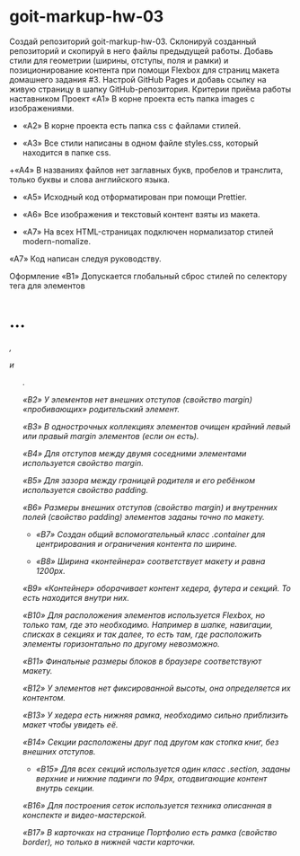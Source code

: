# goit-markup-hw-03

Создай репозиторий goit-markup-hw-03. Склонируй созданный репозиторий и скопируй в него файлы предыдущей работы. Добавь стили для геометрии (ширины, отступы, поля и рамки) и позиционирование контента при помощи Flexbox для страниц макета домашнего задания #3. Настрой GitHub Pages и добавь ссылку на живую страницу в шапку GitHub-репозитория. Критерии приёма работы наставником Проект «A1» В корне проекта есть папка images с изображениями.

- «A2» В корне проекта есть папка css с файлами стилей.

- «A3» Все стили написаны в одном файле styles.css, который находится в папке css.

+«A4» В названиях файлов нет заглавных букв, пробелов и транслита, только буквы и слова английского языка.

- «A5» Исходный код отформатирован при помощи Prettier.

- «A6» Все изображения и текстовый контент взяты из макета.

- «A7» На всех HTML-страницах подключен нормализатор стилей modern-nomalize.

«A7» Код написан следуя руководству.

Оформление «B1» Допускается глобальный сброс стилей по селектору тега для элементов <h1>...<h6>, <p> и <ul>.

«B2» У элементов нет внешних отступов (свойство margin) «пробивающих» родительский элемент.

«B3» В однострочных коллекциях элементов очищен крайний левый или правый margin элементов (если он есть).

«B4» Для отступов между двумя соседними элементами используется свойство margin.

«B5» Для зазора между границей родителя и его ребёнком используется свойство padding.

«B6» Размеры внешних отступов (свойство margin) и внутренних полей (свойство padding) элементов заданы точно по макету.

- «B7» Создан общий вспомогательный класс .container для центрирования и ограничения контента по ширине.

- «B8» Ширина «контейнера» соответствует макету и равна 1200px.

«B9» «Контейнер» оборачивает контент хедера, футера и секций. То есть находится внутри них.

«B10» Для расположения элементов используется Flexbox, но только там, где это необходимо. Например в шапке, навигации, списках в секциях и так далее, то есть там, где расположить элементы горизонтально по другому невозможно.

«B11» Финальные размеры блоков в браузере соответствуют макету.

«B12» У элементов нет фиксированной высоты, она определяется их контентом.

«B13» У хедера есть нижняя рамка, необходимо сильно приблизить макет чтобы увидеть её.

«B14» Секции расположены друг под другом как стопка книг, без внешних отступов.

- «B15» Для всех секций используется один класс .section, заданы верхние и нижние падинги по 94px, отодвигающие контент внутрь секции.

«B16» Для построения сеток используется техника описанная в конспекте и видео-мастерской.

«B17» В карточках на странице Портфолио есть рамка (свойство border), но только в нижней части карточки.
